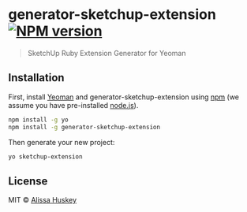 # generator-sketchup-extension [![NPM version][npm-image]][npm-url]
> SketchUp Ruby Extension Generator for Yeoman

## Installation

First, install [Yeoman](http://yeoman.io) and generator-sketchup-extension using [npm](https://www.npmjs.com/) (we assume you have pre-installed [node.js](https://nodejs.org/)).

```bash
npm install -g yo
npm install -g generator-sketchup-extension
```

Then generate your new project:

```bash
yo sketchup-extension
```

## License

MIT © [Alissa Huskey](http://github.com/alissa-huskey)


[npm-image]: https://badge.fury.io/js/generator-sketchup-extension.svg
[npm-url]: https://npmjs.org/package/generator-sketchup-extension

